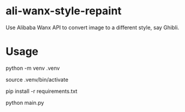 # ali-wanx-style-repaint
Use Alibaba Wanx API to convert image to a different style, say Ghibli.


# Usage
python -m venv .venv

source .venv/bin/activate

pip install -r requirements.txt

python main.py
